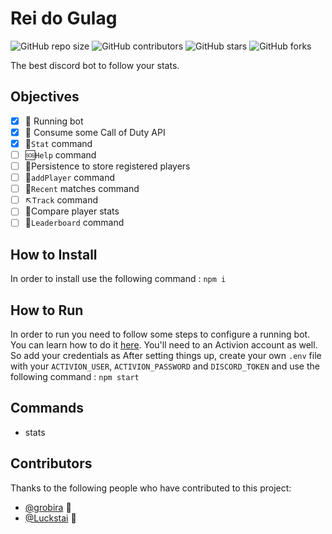 # Rei do Gulag

![GitHub repo size](https://img.shields.io/github/repo-size/grobira/rei-do-gulag)
![GitHub contributors](https://img.shields.io/github/contributors/grobira/rei-do-gulag)
![GitHub stars](https://img.shields.io/github/stars/grobira/rei-do-gulag?style=social)
![GitHub forks](https://img.shields.io/github/forks/grobira/rei-do-gulag?style=social)

The best discord bot to follow your stats.

## Objectives

- [x] :rocket: Running bot
- [x] :rocket: Consume some Call of Duty API
- [x] :signal_strength:`Stat` command
- [ ] :sos:`Help` command
- [ ] :file_folder:Persistence to store registered players
- [ ] :bust_in_silhouette:`addPlayer` command
- [ ] :book:`Recent` matches command
- [ ] :arrow_upper_left:`Track` command
- [ ] :twisted_rightwards_arrows:Compare player stats
- [ ] :crown:`Leaderboard` command

## How to Install

In order to install use the following command :
`npm i`

## How to Run

In order to run you need to follow some steps to configure a running bot. You can learn how to do it [here](https://discordjs.guide/preparations/setting-up-a-bot-application.html#creating-your-bot).
You'll need to an Activion account as well. So add your credentials as
After setting things up, create your own `.env` file with your `ACTIVION_USER`, `ACTIVION_PASSWORD` and `DISCORD_TOKEN` and use the following command :
`npm start`

## Commands

- stats

## Contributors

Thanks to the following people who have contributed to this project:

- [@grobira](https://github.com/grobira) 📖
- [@Luckstai](https://github.com/Luckstai) 🐛
